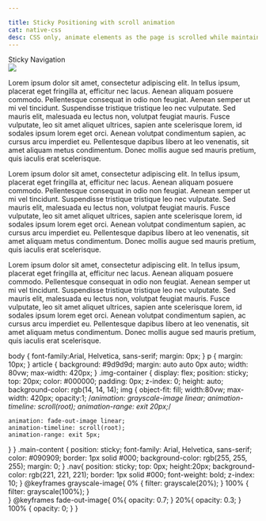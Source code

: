 ```yaml
---

title: Sticky Positioning with scroll animation
cat: native-css
desc: CSS only, animate elements as the page is scrolled while maintaining sticky elements. Inspired by Tesla app. 
---
```


<html-code>
<article>
  <div class="nav">Sticky Navigation</div>
  <div class="img-container">
    <img src="/sampleImages/dragon.jpg">
  </div>
    <div class="main-content">
    <p>Lorem ipsum dolor sit amet, consectetur adipiscing elit. In tellus ipsum, placerat eget fringilla at, efficitur nec lacus. Aenean aliquam posuere commodo. Pellentesque consequat in odio non feugiat. Aenean semper ut mi vel tincidunt. Suspendisse tristique tristique leo nec vulputate. Sed mauris elit, malesuada eu lectus non, volutpat feugiat mauris. Fusce vulputate, leo sit amet aliquet ultrices, sapien ante scelerisque lorem, id sodales ipsum lorem eget orci. Aenean volutpat condimentum sapien, ac cursus arcu imperdiet eu. Pellentesque dapibus libero at leo venenatis, sit amet aliquam metus condimentum. Donec mollis augue sed mauris pretium, quis iaculis erat scelerisque.</p>
    <p>Lorem ipsum dolor sit amet, consectetur adipiscing elit. In tellus ipsum, placerat eget fringilla at, efficitur nec lacus. Aenean aliquam posuere commodo. Pellentesque consequat in odio non feugiat. Aenean semper ut mi vel tincidunt. Suspendisse tristique tristique leo nec vulputate. Sed mauris elit, malesuada eu lectus non, volutpat feugiat mauris. Fusce vulputate, leo sit amet aliquet ultrices, sapien ante scelerisque lorem, id sodales ipsum lorem eget orci. Aenean volutpat condimentum sapien, ac cursus arcu imperdiet eu. Pellentesque dapibus libero at leo venenatis, sit amet aliquam metus condimentum. Donec mollis augue sed mauris pretium, quis iaculis erat scelerisque.</p>
    <p>Lorem ipsum dolor sit amet, consectetur adipiscing elit. In tellus ipsum, placerat eget fringilla at, efficitur nec lacus. Aenean aliquam posuere commodo. Pellentesque consequat in odio non feugiat. Aenean semper ut mi vel tincidunt. Suspendisse tristique tristique leo nec vulputate. Sed mauris elit, malesuada eu lectus non, volutpat feugiat mauris. Fusce vulputate, leo sit amet aliquet ultrices, sapien ante scelerisque lorem, id sodales ipsum lorem eget orci. Aenean volutpat condimentum sapien, ac cursus arcu imperdiet eu. Pellentesque dapibus libero at leo venenatis, sit amet aliquam metus condimentum. Donec mollis augue sed mauris pretium, quis iaculis erat scelerisque.</p>
  </div></div>
</article>
</html-code>

<css-code>body {
  font-family:Arial, Helvetica, sans-serif;
  margin: 0px;
}
p {
  margin: 10px;
}
article {
  background: #9d9d9d;
  margin: auto auto 0px auto;
  width: 80vw;
  max-width: 420px;
}
.img-container {
  display: flex;
  position: sticky;
  top: 20px;
  color: #000000;
  padding: 0px;
  z-index: 0;
  height: auto;
  background-color: rgb(14, 14, 14);
  img {
    object-fit: fill;
    width:80vw;
    max-width: 420px;
    opacity:1;
    /*animation: grayscale-image linear;
    animation-timeline: scroll(root);
    animation-range: exit 20px;*/

    animation: fade-out-image linear;
    animation-timeline: scroll(root);
    animation-range: exit 5px;
  }
}
.main-content {
  position: sticky;
  font-family: Arial, Helvetica, sans-serif;
  color: #090909;
  border: 1px solid #000;
  background-color: rgb(255, 255, 255);
  margin: 0;
}
.nav{
    position: sticky;
    top: 0px;
    height:20px;
    background-color: rgb(221, 221, 221);
    border: 1px solid #000;
    font-weight: bold;
    z-index: 10;
 }
@keyframes grayscale-image{
    0% {
      filter: grayscale(20%);
    }
    100% {
      filter: grayscale(100%);
    }   
}
@keyframes fade-out-image{
 0%{
   opacity: 0.7;
 }
 20%{
   opacity: 0.3;
 }
  100% {
    opacity: 0;
  }
}
</css-code>



